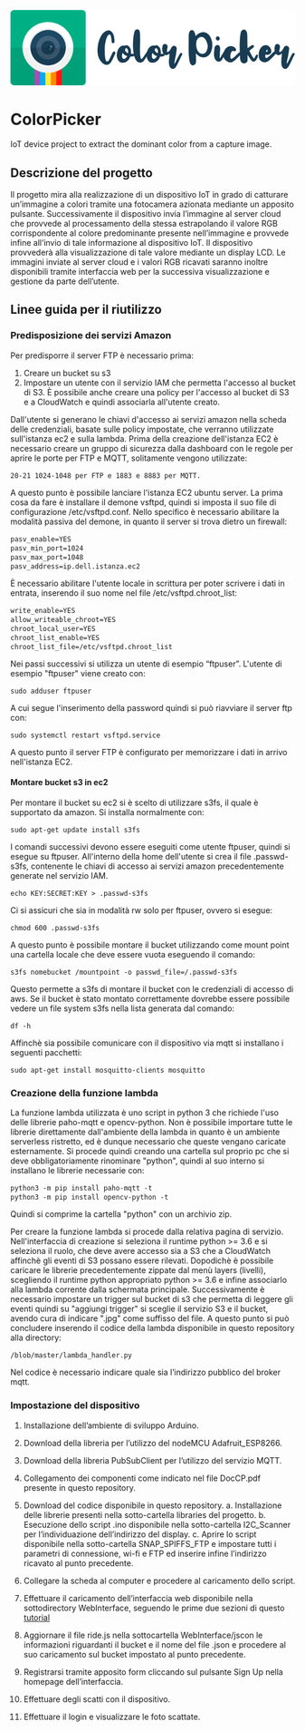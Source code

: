 ![Color Picker Logo](CPLogo/CPLogo.png)

# ColorPicker
IoT device project to extract the dominant color from a capture image.

## Descrizione del progetto
Il progetto mira alla realizzazione di un dispositivo IoT in grado di catturare un’immagine a colori tramite una fotocamera azionata mediante un apposito pulsante. Successivamente il dispositivo invia l’immagine al server cloud che provvede al processamento della stessa estrapolando il valore RGB corrispondente al colore predominante presente nell’immagine e provvede infine all’invio di tale informazione al dispositivo IoT. Il dispositivo provvederà alla visualizzazione di tale valore mediante un display LCD.
Le immagini inviate al server cloud e i valori RGB ricavati saranno inoltre disponibili tramite interfaccia web per la successiva visualizzazione e gestione da parte dell’utente.

## Linee guida per il riutilizzo

### Predisposizione dei servizi Amazon

Per predisporre il server FTP è necessario prima:

1. Creare un bucket su s3
1. Impostare un utente con il servizio IAM che permetta l'accesso al bucket di S3. È possibile anche creare una policy per l'accesso al bucket di S3 e a CloudWatch e quindi associarla all'utente creato.

Dall'utente si generano le chiavi d'accesso ai servizi amazon nella scheda delle credenziali, basate sulle policy impostate, che verranno utilizzate sull'istanza ec2 e sulla lambda.
Prima della creazione dell'istanza EC2 è necessario creare un gruppo di sicurezza dalla dashboard con le regole per aprire le porte per FTP e MQTT, solitamente vengono utilizzate:
    
    20-21 1024-1048 per FTP e 1883 e 8883 per MQTT.

A questo punto è possibile lanciare l'istanza EC2 ubuntu server.
La prima cosa da fare è installare il demone vsftpd, quindi si imposta il suo file di configurazione /etc/vsftpd.conf.
Nello specifico è necessario abilitare la modalità passiva del demone, in quanto il server si trova dietro un firewall:

    pasv_enable=YES
    pasv_min_port=1024
    pasv_max_port=1048
    pasv_address=ip.dell.istanza.ec2

È necessario abilitare l'utente locale in scrittura per poter scrivere i dati in entrata, inserendo il suo nome nel file /etc/vsftpd.chroot_list:

    write_enable=YES
    allow_writeable_chroot=YES
    chroot_local_user=YES
    chroot_list_enable=YES
    chroot_list_file=/etc/vsftpd.chroot_list

Nei passi successivi si utilizza un utente di esempio “ftpuser”.
L'utente di esempio "ftpuser" viene creato con:

    sudo adduser ftpuser
    
A cui segue l'inserimento della password quindi si può riavviare il server ftp con:

    sudo systemctl restart vsftpd.service

A questo punto il server FTP è configurato per memorizzare i dati in arrivo nell'istanza EC2.

#### Montare bucket s3 in ec2
Per montare il bucket su ec2 si è scelto di utilizzare s3fs, il quale è supportato da amazon.
Si installa normalmente con:

    sudo apt-get update install s3fs
    
I comandi successivi devono essere eseguiti come utente ftpuser, quindi si esegue su ftpuser.
All'interno della home dell'utente si crea il file .passwd-s3fs, contenente le chiavi di accesso ai servizi amazon precedentemente generate nel servizio IAM.

    echo KEY:SECRET:KEY > .passwd-s3fs

Ci si assicuri che sia in modalità rw solo per ftpuser, ovvero si esegue:

    chmod 600 .passwd-s3fs

A questo punto è possibile montare il bucket utilizzando come mount point una cartella locale che deve essere vuota eseguendo il comando:

    s3fs nomebucket /mountpoint -o passwd_file=/.passwd-s3fs

Questo permette a s3fs di montare il bucket con le credenziali di accesso di aws. 
Se il bucket è stato montato correttamente dovrebbe essere possibile vedere un file system s3fs nella lista generata dal comando:

    df -h

Affinchè sia possibile comunicare con il dispositivo via mqtt si installano i seguenti pacchetti:

    sudo apt-get install mosquitto-clients mosquitto

### Creazione della funzione lambda

La funzione lambda utilizzata è uno script in python 3 che richiede l'uso delle librerie paho-mqtt e opencv-python.
Non è possibile importare tutte le librerie direttamente dall'ambiente della lambda in quanto è un ambiente serverless ristretto, ed è dunque necessario che queste vengano caricate esternamente.
Si procede quindi creando una cartella sul proprio pc che si deve obbligatoriamente rinominare "python", quindi al suo interno si installano le librerie necessarie con:

    python3 -m pip install paho-mqtt -t
    python3 -m pip install opencv-python -t
    
Quindi si comprime la cartella "python" con un archivio zip.

Per creare la funzione lambda si procede dalla relativa pagina di servizio.
Nell'interfaccia di creazione si seleziona il runtime python >= 3.6 e si seleziona il ruolo, che deve avere accesso sia a S3 che a CloudWatch affinchè gli eventi di S3 possano essere rilevati.
Dopodichè è possibile caricare le librerie precedentemente zippate dal menù layers (livelli), scegliendo il runtime python appropriato python >= 3.6 e infine associarlo alla lambda corrente dalla schermata principale.
Successivamente è necessario impostare un trigger sul bucket di s3 che permetta di leggere gli eventi quindi su "aggiungi trigger" si sceglie il servizio S3 e il bucket, avendo cura di indicare ".jpg" come suffisso del file.
A questo punto si può concludere inserendo il codice della lambda disponibile in questo repository alla directory:

    /blob/master/lambda_handler.py

Nel codice è necessario indicare quale sia l’indirizzo pubblico del broker mqtt.

### Impostazione del dispositivo

1. Installazione dell’ambiente di sviluppo Arduino.
1. Download della libreria per l’utilizzo del nodeMCU Adafruit_ESP8266.
1. Download della libreria PubSubClient per l’utilizzo del servizio MQTT.
1. Collegamento dei componenti come indicato nel file DocCP.pdf presente in questo repository.
1. Download del codice disponibile in questo repository.
    a. Installazione delle librerie presenti nella sotto-cartella libraries del progetto.
    b. Esecuzione dello script .ino disponibile nella sotto-cartella I2C_Scanner per l’individuazione dell’indirizzo del display.
    c. Aprire lo script disponibile nella sotto-cartella SNAP_SPIFFS_FTP e impostare tutti i parametri di connessione, wi-fi e FTP ed inserire infine l’indirizzo ricavato al punto precedente.
1. Collegare la scheda al computer e procedere al caricamento dello script.
1. Effettuare il caricamento dell’interfaccia web disponibile nella sottodirectory WebInterface, seguendo le prime due sezioni di questo [tutorial](https://aws.amazon.com/it/getting-started/projects/build-serverless-web-app-lambda-apigateway-s3-dynamodb-cognito/module-2/)

1. Aggiornare il file ride.js nella sottocartella ​WebInterface/js ​con le informazioni riguardanti il bucket e il nome del file .json e procedere al suo caricamento sul bucket impostato al punto precedente.
1. Registrarsi tramite apposito form cliccando sul pulsante Sign Up nella homepage dell’interfaccia.
1. Effettuare degli scatti con il dispositivo.
13. Effettuare il login e visualizzare le foto scattate.
